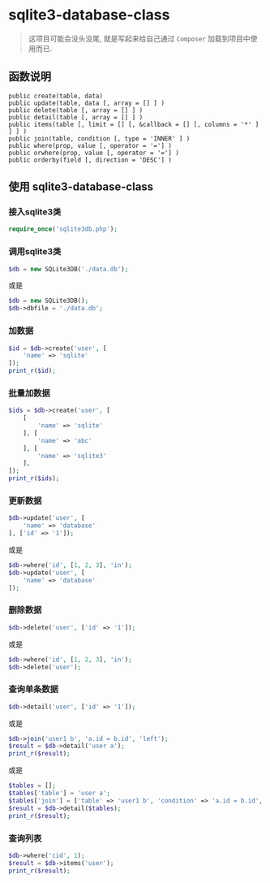 # sqlite3-database-class
> 这项目可能会没头没尾, 就是写起来给自己通过 `Composer` 加载到项目中使用而已.

## 函数说明
```
public create(table, data)
public update(table, data [, array = [] ] )
public delete(table [, array = [] ] )
public detail(table [, array = [] ] )
public items(table [, limit = [] [, &callback = [] [, columns = '*' ] ] ] )
public join(table, condition [, type = 'INNER' ] )
public where(prop, value [, operator = '='] )
public orwhere(prop, value [, operator = '='] )
public orderby(field [, direction = 'DESC'] )
```

## 使用 sqlite3-database-class
### 接入sqlite3类
```php
require_once('sqlite3db.php');
```
### 调用sqlite3类
```php
$db = new SQLite3DB('./data.db');
```
或是
```php
$db = new SQLite3DB();
$db->dbfile = './data.db';
```
### 加数据
```php
$id = $db->create('user', [
    'name' => 'sqlite'
]);
print_r($id);
```
### 批量加数据
```php
$ids = $db->create('user', [
    [
        'name' => 'sqlite'
    ], [
        'name' => 'abc'
    ], [
        'name' => 'sqlite3'
    ],
]);
print_r($ids);
```
### 更新数据
```php
$db->update('user', [
    'name' => 'database'
], ['id' => '1']);
```
或是
```php
$db->where('id', [1, 2, 3], 'in');
$db->update('user', [
    'name' => 'database'
]);
```
### 删除数据
```php
$db->delete('user', ['id' => '1']);
```
或是
```php
$db->where('id', [1, 2, 3], 'in');
$db->delete('user');
```
### 查询单条数据
```php
$db->detail('user', ['id' => '1']);
```
或是
```php
$db->join('user1 b', 'a.id = b.id', 'left');
$result = $db->detail('user a');
print_r($result);
```
或是
```php
$tables = [];
$tables['table'] = 'user a';
$tables['join'] = ['table' => 'user1 b', 'condition' => 'a.id = b.id', 'type' => 'left'];
$result = $db->detail($tables);
print_r($result);
```
### 查询列表
```php
$db->where('cid', 1);
$result = $db->items('user');
print_r($result);
```
